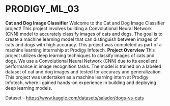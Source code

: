 # PRODIGY_ML_03
**Cat and Dog Image Classifier**
Welcome to the Cat and Dog Image Classifier project! This project involves building a Convolutional Neural Network (CNN) model to accurately classify images of cats and dogs. The goal is to create a machine learning model that can distinguish between images of cats and dogs with high accuracy. This project was completed as part of a machine learning internship at Prodigy Infotech.
**Project Overview**
This project utilizes deep learning techniques to classify images of cats and dogs. We use a Convolutional Neural Network (CNN) due to its excellent performance in image recognition tasks. The model is trained on a labeled dataset of cat and dog images and tested for accuracy and generalization. This project was undertaken as a machine learning intern at Prodigy Infotech, where I gained hands-on experience in building and deploying deep learning models.

Dataset - https://www.kaggle.com/datasets/salader/dogs-vs-cats
